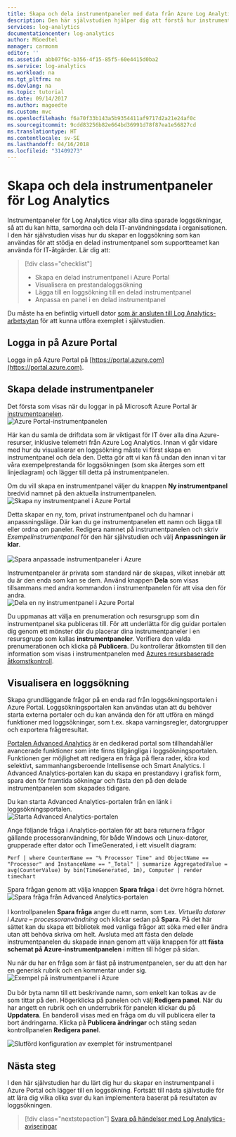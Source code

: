```yaml
---
title: Skapa och dela instrumentpaneler med data från Azure Log Analytics | Microsoft Docs
description: Den här självstudien hjälper dig att förstå hur instrumentpanelerna i Log Analytics kan visualisera alla dina sparade loggsökningar, för att visa din miljö i en enda vy.
services: log-analytics
documentationcenter: log-analytics
author: MGoedtel
manager: carmonm
editor: ''
ms.assetid: abb07f6c-b356-4f15-85f5-60e4415d0ba2
ms.service: log-analytics
ms.workload: na
ms.tgt_pltfrm: na
ms.devlang: na
ms.topic: tutorial
ms.date: 09/14/2017
ms.author: magoedte
ms.custom: mvc
ms.openlocfilehash: f6a70f33b143a5b9354411af9717d2a21e24af0c
ms.sourcegitcommit: 9cdd83256b82e664bd36991d78f87ea1e56827cd
ms.translationtype: HT
ms.contentlocale: sv-SE
ms.lasthandoff: 04/16/2018
ms.locfileid: "31409273"
---
```

# <a name="create-and-share-dashboards-of-log-analytics-data"></a>Skapa och dela instrumentpaneler för Log Analytics

Instrumentpaneler för Log Analytics visar alla dina sparade loggsökningar, så att du kan hitta, samordna och dela IT-användningsdata i organisationen.  I den här självstudien visas hur du skapar en loggsökning som kan användas för att stödja en delad instrumentpanel som supportteamet kan använda för IT-åtgärder.  Lär dig att:

> [!div class="checklist"]
> * Skapa en delad instrumentpanel i Azure Portal
> * Visualisera en prestandaloggsökning 
> * Lägga till en loggsökning till en delad instrumentpanel 
> * Anpassa en panel i en delad instrumentpanel

Du måste ha en befintlig virtuell dator [som är ansluten till Log Analytics-arbetsytan](log-analytics-quick-collect-azurevm.md) för att kunna utföra exemplet i självstudien.  
 
## <a name="log-in-to-azure-portal"></a>Logga in på Azure Portal
Logga in på Azure Portal på [https://portal.azure.com](https://portal.azure.com). 

## <a name="create-a-shared-dashboard"></a>Skapa delade instrumentpaneler

Det första som visas när du loggar in på Microsoft Azure Portal är [instrumentpanelen](../azure-portal/azure-portal-dashboards.md).<br> ![Azure Portal-instrumentpanelen](media/log-analytics-tutorial-dashboards/log-analytics-portal-dashboard.png)

Här kan du samla de driftdata som är viktigast för IT över alla dina Azure-resurser, inklusive telemetri från Azure Log Analytics.  Innan vi går vidare med hur du visualiserar en loggsökning måste vi först skapa en instrumentpanel och dela den.  Detta gör att vi kan få undan den innan vi tar våra exempelprestanda för loggsökningen (som ska återges som ett linjediagram) och lägger till detta på instrumentpanelen.  

Om du vill skapa en instrumentpanel väljer du knappen **Ny instrumentpanel** bredvid namnet på den aktuella instrumentpanelen.<br> ![Skapa ny instrumentpanel i Azure Portal](media/log-analytics-tutorial-dashboards/log-analytics-create-dashboard-01.png)

Detta skapar en ny, tom, privat instrumentpanel och du hamnar i anpassningsläge. Där kan du ge instrumentpanelen ett namn och lägga till eller ordna om paneler. Redigera namnet på instrumentpanelen och skriv *Exempelinstrumentpanel* för den här självstudien och välj **Anpassningen är klar**.<br><br> ![Spara anpassade instrumentpaneler i Azure](media/log-analytics-tutorial-dashboards/log-analytics-create-dashboard-02.png)

Instrumentpaneler är privata som standard när de skapas, vilket innebär att du är den enda som kan se dem. Använd knappen **Dela** som visas tillsammans med andra kommandon i instrumentpanelen för att visa den för andra.<br> ![Dela en ny instrumentpanel i Azure Portal](media/log-analytics-tutorial-dashboards/log-analytics-share-dashboard.png) 

Du uppmanas att välja en prenumeration och resursgrupp som din instrumentpanel ska publiceras till. För att underlätta för dig guidar portalen dig genom ett mönster där du placerar dina instrumentpaneler i en resursgrupp som kallas **instrumentpaneler**.  Verifiera den valda prenumerationen och klicka på **Publicera**.  Du kontrollerar åtkomsten till den information som visas i instrumentpanelen med [Azures resursbaserade åtkomstkontroll](../role-based-access-control/role-assignments-portal.md).   

## <a name="visualize-a-log-search"></a>Visualisera en loggsökning

Skapa grundläggande frågor på en enda rad från loggsökningsportalen i Azure Portal. Loggsökningsportalen kan användas utan att du behöver starta externa portaler och du kan använda den för att utföra en mängd funktioner med loggsökningar, som t.ex. skapa varningsregler, datorgrupper och exportera frågeresultat. 

[Portalen Advanced Analytics](https://docs.loganalytics.io/docs/Learn/Getting-Started/Getting-started-with-the-Analytics-portal) är en dedikerad portal som tillhandahåller avancerade funktioner som inte finns tillgängliga i loggsökningsportalen. Funktionen ger möjlighet att redigera en fråga på flera rader, köra kod selektivt, sammanhangsberoende Intellisense och Smart Analytics. I Advanced Analytics-portalen kan du skapa en prestandavy i grafisk form, spara den för framtida sökningar och fästa den på den delade instrumentpanelen som skapades tidigare.   

Du kan starta Advanced Analytics-portalen från en länk i loggsökningsportalen.<br> ![Starta Advanced Analytics-portalen](media/log-analytics-tutorial-dashboards/log-analytics-advancedportal-01.png)

Ange följande fråga i Analytics-portalen för att bara returnera frågor gällande processoranvändning, för både Windows och Linux-datorer, grupperade efter dator och TimeGenerated, i ett visuellt diagram:

```
Perf | where CounterName == "% Processor Time" and ObjectName == "Processor" and InstanceName == "_Total" | summarize AggregatedValue = avg(CounterValue) by bin(TimeGenerated, 1m), Computer | render timechart
```

Spara frågan genom att välja knappen **Spara fråga** i det övre högra hörnet.<br> ![Spara fråga från Advanced Analytics-portalen](media/log-analytics-tutorial-dashboards/log-analytics-advancedportal-02.png)<br><br> I kontrollpanelen **Spara fråga** anger du ett namn, som t.ex. *Virtuella datorer i Azure – processoranvändning* och klickar sedan på **Spara**.  På det här sättet kan du skapa ett bibliotek med vanliga frågor att söka med eller ändra utan att behöva skriva om helt.  Avsluta med att fästa den delade instrumentpanelen du skapade innan genom att välja knappen för att **fästa schemat på Azure-instrumentpanelen** i mitten till höger på sidan.  

Nu när du har en fråga som är fäst på instrumentpanelen, ser du att den har en generisk rubrik och en kommentar under sig.<br> ![Exempel på instrumentpanel i Azure](media/log-analytics-tutorial-dashboards/log-analytics-modify-dashboard-01.png)<br><br>  Du bör byta namn till ett beskrivande namn, som enkelt kan tolkas av de som tittar på den.  Högerklicka på panelen och välj **Redigera panel**.  När du har angett en rubrik och en underrubrik för panelen klickar du på **Uppdatera**.  En banderoll visas med en fråga om du vill publicera eller ta bort ändringarna.  Klicka på **Publicera ändringar** och stäng sedan kontrollpanelen **Redigera panel**.  

![Slutförd konfiguration av exemplet för instrumentpanel](media/log-analytics-tutorial-dashboards/log-analytics-modify-dashboard-02.png)

## <a name="next-steps"></a>Nästa steg
I den här självstudien har du lärt dig hur du skapar en instrumentpanel i Azure Portal och lägger till en loggsökning.  Fortsätt till nästa självstudie för att lära dig vilka olika svar du kan implementera baserat på resultaten av loggsökningen.  

> [!div class="nextstepaction"]
> [Svara på händelser med Log Analytics-aviseringar](log-analytics-tutorial-response.md)